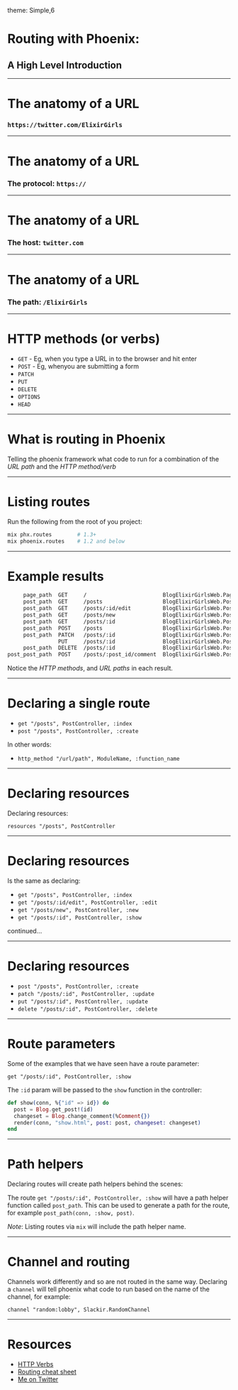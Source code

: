 theme: Simple,6

# Routing with Phoenix:

## A High Level Introduction

---
# The anatomy of a URL

### `https://twitter.com/ElixirGirls`

---
# The anatomy of a URL

### The protocol: `https://`

---
# The anatomy of a URL

### The host: `twitter.com`

---
# The anatomy of a URL

### The path: `/ElixirGirls`

---
# HTTP methods (or verbs)

- `GET` - Eg, when you type a URL in to the browser and hit enter
- `POST` - Eg, whenyou are submitting a form
- `PATCH`
- `PUT`
- `DELETE`
- `OPTIONS`
- `HEAD`

---
# What is routing in Phoenix

Telling the phoenix framework what code to run for a combination of the *URL path* and the *HTTP method/verb*

---
# Listing routes

Run the following from the root of you project:

```sh
mix phx.routes        # 1.3+
mix phoenix.routes    # 1.2 and below
```

---
# Example results

```sh
     page_path  GET     /                        BlogElixirGirlsWeb.PageController :index
     post_path  GET     /posts                   BlogElixirGirlsWeb.PostController :index
     post_path  GET     /posts/:id/edit          BlogElixirGirlsWeb.PostController :edit
     post_path  GET     /posts/new               BlogElixirGirlsWeb.PostController :new
     post_path  GET     /posts/:id               BlogElixirGirlsWeb.PostController :show
     post_path  POST    /posts                   BlogElixirGirlsWeb.PostController :create
     post_path  PATCH   /posts/:id               BlogElixirGirlsWeb.PostController :update
                PUT     /posts/:id               BlogElixirGirlsWeb.PostController :update
     post_path  DELETE  /posts/:id               BlogElixirGirlsWeb.PostController :delete
post_post_path  POST    /posts/:post_id/comment  BlogElixirGirlsWeb.PostController :add_comment
```

Notice the *HTTP methods*, and *URL paths* in each result.

---
# Declaring a single route

- `get "/posts", PostController, :index`
- `post "/posts", PostController, :create`

In other words:

- `http_method "/url/path", ModuleName, :function_name`

---
# Declaring resources

Declaring resources:

`resources "/posts", PostController`

---
# Declaring resources

Is the same as declaring:

- `get "/posts", PostController, :index`
- `get "/posts/:id/edit", PostController, :edit`
- `get "/posts/new", PostController, :new`
- `get "/posts/:id", PostController, :show`

continued...

---
# Declaring resources

- `post "/posts", PostController, :create`
- `patch "/posts/:id", PostController, :update`
- `put "/posts/:id", PostController, :update`
- `delete "/posts/:id", PostController, :delete`

---
# Route parameters

Some of the examples that we have seen have a route parameter:

`get "/posts/:id", PostController, :show`

The `:id` param will be passed to the `show` function in the controller:

```elixir
def show(conn, %{"id" => id}) do
  post = Blog.get_post!(id)
  changeset = Blog.change_comment(%Comment{})
  render(conn, "show.html", post: post, changeset: changeset)
end
```

---
# Path helpers

Declaring routes will create path helpers behind the scenes:

The route `get "/posts/:id", PostController, :show` will have a path helper function called `post_path`. This can be used to generate a path for the route, for example `post_path(conn, :show, post)`.

*Note*: Listing routes via `mix` will include the path helper name.

---
# Channel and routing

Channels work differently and so are not routed in the same way. Declaring a `channel` will tell phoenix what code to run based on the name of the channel, for example:

`channel "random:lobby", Slackir.RandomChannel`

---
# Resources

- [HTTP Verbs](https://developer.mozilla.org/en-US/docs/Web/HTTP/Methods)
- [Routing cheat sheet](https://devhints.io/phoenix-routing)
- [Me on Twitter](https://twitter.com/mattfurness)
